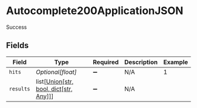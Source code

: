 # Autocomplete200ApplicationJSON

Success


## Fields

| Field                                                                                                      | Type                                                                                                       | Required                                                                                                   | Description                                                                                                | Example                                                                                                    |
| ---------------------------------------------------------------------------------------------------------- | ---------------------------------------------------------------------------------------------------------- | ---------------------------------------------------------------------------------------------------------- | ---------------------------------------------------------------------------------------------------------- | ---------------------------------------------------------------------------------------------------------- |
| `hits`                                                                                                     | *Optional[float]*                                                                                          | :heavy_minus_sign:                                                                                         | N/A                                                                                                        | 1                                                                                                          |
| `results`                                                                                                  | list[[Union[str, bool, dict[str, Any]]](../../models/operations/autocomplete200applicationjsonresults.md)] | :heavy_minus_sign:                                                                                         | N/A                                                                                                        |                                                                                                            |